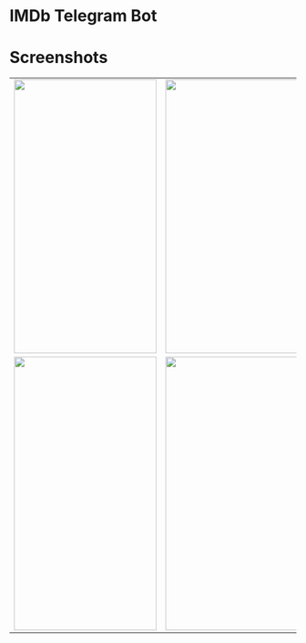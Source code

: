<html>
<head>
<meta charset="utf-8">
</head>
<body>
<h1>IMDb Telegram Bot</h1>
<h1>Screenshots</h1>
<table border="0" cellspacing="20">
  <tbody align="center" >
    <tr >
      <td ><img src="https://s8.uupload.ir/files/1_guhu.jpg" width="250" height="480" alt=""/></td>
      <td><img src="https://s8.uupload.ir/files/2_699.jpg" width="250" height="480" alt=""/></td>
    </tr>
        <tr >
            <td><img src="https://s8.uupload.ir/files/3_c8ij.jpg" width="250" height="480" alt=""/></td>
            <td><img src="https://s8.uupload.ir/files/4_92g8.jpg" width="250" height="480" alt=""/></td>
    </tr>
  </tbody>
</table>
</body>
</html>
